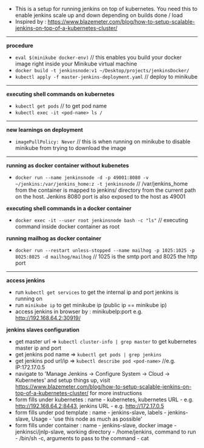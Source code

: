 - This is a setup for running jenkins on top of kubernetes. You need this to enable jenkins scale up and down depending on builds done / load
- Inspired by : https://www.blazemeter.com/blog/how-to-setup-scalable-jenkins-on-top-of-a-kubernetes-cluster/

---
**procedure**
- `eval $(minikube docker-env)` // this enables you build your docker image right inside your Minikube virtual machine
- `docker build -t jenkinsnode:v1 ~/Desktop/projects/jenkinsDocker/`
- `kubectl apply -f master-jenkins-deployment.yaml` // deploy to minikube

---
**executing shell commands on kubernetes**
- `kubectl get pods` // to get pod name
- `kubectl exec -it <pod-name> ls /`

---
**new learnings on deployment**
- `imagePullPolicy: Never` // this is when running on minikube to disable minikube from trying to download the image

---
**running as docker container without kubenetes**
- `docker run --name jenkinsnode -d -p 49001:8080 -v ~/jenkins:/var/jenkins_home:z -t jenkinsnode` // /var/jenkins_home from the container is mapped to jenkins/ directory from the current path on the host. Jenkins 8080 port is also exposed to the host as 49001

**executing shell commands in a docker container**
- `docker exec -it --user root jenkinsnode bash -c "ls"` // executing command inside docker container as root

**running mailhog as docker container**
- `docker run --restart unless-stopped --name mailhog -p 1025:1025 -p 8025:8025 -d mailhog/mailhog` // 1025 is the smtp port and 8025 the http port

---
**access jenkins**
- run `kubectl get services` to get the internal ip and port jenkins is running on
- run `minikube ip` to get minikube ip (public ip == minikube ip)
- access jenkins in browser by : minikubeIp:port e.g. http://192.168.64.2:30919/

**jenkins slaves configuration**
- get master url => `kubectl cluster-info | grep master` to get kubernetes master ip and port
- get jenkins pod name => `kubectl get pods | grep jenkins`
- get jenkins pod url/ip => `kubectl describe pod <pod-name>` //e.g. IP:172.17.0.5
- navigate to 'Manage Jenkins -> Configure System -> Cloud -> Kubernetes' and setup things up, visit https://www.blazemeter.com/blog/how-to-setup-scalable-jenkins-on-top-of-a-kubernetes-cluster/ for more instructions
- form fills under kubernetes : name - kubernetes, kubernetes URL - e.g. http://192.168.64.2:8443, jenkins URL - e.g. http://172.17.0.5
- form fills under pod template : name - jenkins-slave, labels - jenkins-slave, Usage - 'use this node as much as possible'
- form fills under container : name - jenkins-slave, docker image - jenkinsci/jnlp-slave, working directory - /home/jenkins, command to run - /bin/sh -c, arguments to pass to the command - cat